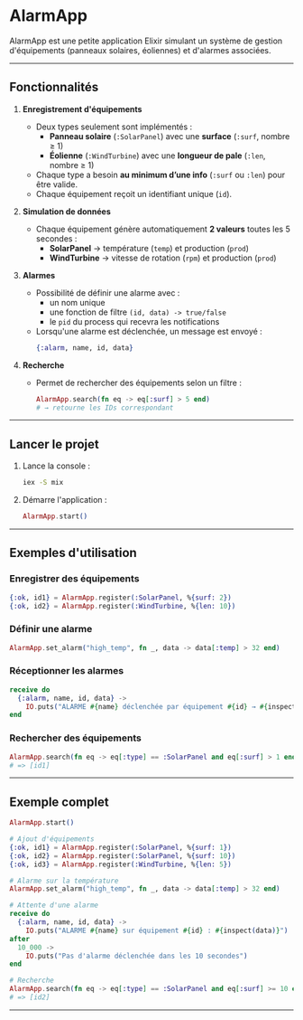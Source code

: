# AlarmApp

AlarmApp est une petite application Elixir simulant un système de gestion
d'équipements (panneaux solaires, éoliennes) et d'alarmes associées.

---

## Fonctionnalités

1. **Enregistrement d'équipements**
   - Deux types seulement sont implémentés :
     - **Panneau solaire** (`:SolarPanel`) avec une **surface** (`:surf`, nombre ≥ 1)
     - **Éolienne** (`:WindTurbine`) avec une **longueur de pale** (`:len`, nombre ≥ 1)
   - Chaque type a besoin **au minimum d’une info** (`:surf` ou `:len`) pour être valide.
   - Chaque équipement reçoit un identifiant unique (`id`).

2. **Simulation de données**
   - Chaque équipement génère automatiquement **2 valeurs** toutes les 5 secondes :
     - **SolarPanel** → température (`temp`) et production (`prod`)
     - **WindTurbine** → vitesse de rotation (`rpm`) et production (`prod`)

3. **Alarmes**
   - Possibilité de définir une alarme avec :
     - un nom unique
     - une fonction de filtre `(id, data) -> true/false`
     - le `pid` du process qui recevra les notifications
   - Lorsqu'une alarme est déclenchée, un message est envoyé :
     ```elixir
     {:alarm, name, id, data}
     ```

4. **Recherche**
   - Permet de rechercher des équipements selon un filtre :
     ```elixir
     AlarmApp.search(fn eq -> eq[:surf] > 5 end)
     # → retourne les IDs correspondant
     ```

---

## Lancer le projet

1. Lance la console :
   ```bash
   iex -S mix
   ```

2. Démarre l'application :
   ```elixir
   AlarmApp.start()
   ```

---

## Exemples d'utilisation

### Enregistrer des équipements
```elixir
{:ok, id1} = AlarmApp.register(:SolarPanel, %{surf: 2})
{:ok, id2} = AlarmApp.register(:WindTurbine, %{len: 10})
```

### Définir une alarme
```elixir
AlarmApp.set_alarm("high_temp", fn _, data -> data[:temp] > 32 end)
```

### Réceptionner les alarmes
```elixir
receive do
  {:alarm, name, id, data} ->
    IO.puts("ALARME #{name} déclenchée par équipement #{id} → #{inspect(data)}")
end
```

### Rechercher des équipements
```elixir
AlarmApp.search(fn eq -> eq[:type] == :SolarPanel and eq[:surf] > 1 end)
# => [id1]
```

---

## Exemple complet

```elixir
AlarmApp.start()

# Ajout d'équipements
{:ok, id1} = AlarmApp.register(:SolarPanel, %{surf: 1})
{:ok, id2} = AlarmApp.register(:SolarPanel, %{surf: 10})
{:ok, id3} = AlarmApp.register(:WindTurbine, %{len: 5})

# Alarme sur la température
AlarmApp.set_alarm("high_temp", fn _, data -> data[:temp] > 32 end)

# Attente d'une alarme
receive do
  {:alarm, name, id, data} ->
    IO.puts("ALARME #{name} sur équipement #{id} : #{inspect(data)}")
after
  10_000 ->
    IO.puts("Pas d'alarme déclenchée dans les 10 secondes")
end

# Recherche
AlarmApp.search(fn eq -> eq[:type] == :SolarPanel and eq[:surf] >= 10 end)
# => [id2]
```

---
